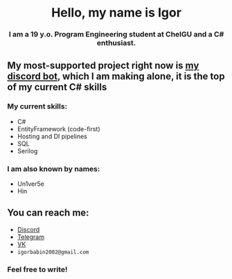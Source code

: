 <h1 align="center">Hello, my name is Igor</a> 
<h3 align="center">I am a 19 y.o. Program Engineering student at ChelGU and a C# enthusiast.</h3>

## My most-supported project right now is [my discord bot](https://github.com/MindHardt/Un1ver5e.Bot.VI), which I am making alone, it is the top of my current C# skills
### My current skills:
+ C#
+ EntityFramework (code-first)
+ Hosting and DI pipelines
+ SQL
+ Serilog

### I am also known by names:
+ Un1ver5e
+ Hin

## You can reach me:
+ [Discord](https://discordapp.com/users/298097988495081472)
+ [Telegram](https://t.me/un1ver5e)
+ [VK](https://vk.com/un1ver5e)
+ `igorbabin2002@gmail.com`
### Feel free to write!
